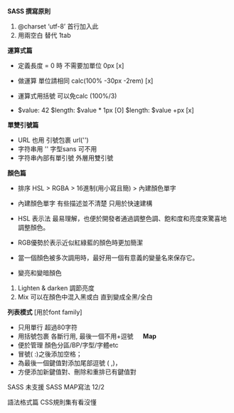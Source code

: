 **SASS 撰寫原則**
1.	@charset ‘utf-8’ 首行加入此
2.	用兩空白 替代 1tab

**運算式篇**
* 定義長度 = 0 時 不需要加單位   0px [x]

* 做運算 單位請相同  calc(100% -30px -2rem)  [x]
* 運算式用括號 可以免calc (100%/3)

* $value: 42 
$length: $value * 1px  [O]
$length: $value +px  [x]

**單雙引號篇**
* URL 也用 引號包裹  url('')
* 字符串用 ''   字型sans 可不用
* 字符串內部有單引號  外層用雙引號

**顏色篇**
* 排序 HSL > RGBA > 16進制(用小寫且簡) > 內建顏色單字
* 內建顏色單字 有些描述並不清楚 只用於快速建構
* HSL 表示法  最易理解，也便於開發者通過調整色調、飽和度和亮度來驚喜地調整顏色。 
* RGB優勢於表示近似紅綠藍的顏色時更加簡潔
* 當一個顏色被多次調用時，最好用一個有意義的變量名來保存它。

* 變亮和變暗顏色
1.	Lighten & darken 調節亮度
2.	Mix 可以在顏色中混入黑或白 直到變成全黑/全白

**列表模式** [用於font family]
* 只用單行 超過80字符
* 用括號包裹 各斷行用,  最後一個不用+逗號
 
**Map** 
* 便於管理 顏色分區/BP/字型/字體etc
* 冒號( :)之後添加空格；
* 為最後一個鍵值對添加尾部逗號 ( ,)，
* 方便添加新鍵值對、刪除和重排已有鍵值對
 


SASS 未支援 SASS MAP寫法 12/2
 


語法格式篇 CSS規則集有看沒懂
